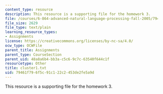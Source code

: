 ```yaml
---
content_type: resource
description: This resource is a supporting file for the homework 3.
file: /courses/6-864-advanced-natural-language-processing-fall-2005/79461f796f5c91c122c2453de2fe5a9d_cluster1.txt
file_size: 2629
file_type: text/plain
learning_resource_types:
- Assignments
license: https://creativecommons.org/licenses/by-nc-sa/4.0/
ocw_type: OCWFile
parent_title: Assignments
parent_type: CourseSection
parent_uid: 48a8a6b4-bb3a-c5c6-9c7c-63540f644c1f
resourcetype: Other
title: cluster1.txt
uid: 79461f79-6f5c-91c1-22c2-453de2fe5a9d
---
```

This resource is a supporting file for the homework 3.